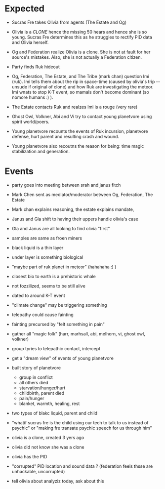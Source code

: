 
# Expected

- Sucras Fre takes Olivia from agents (The Estate and Og)

- Olivia is a *CLONE* hence the missing 50 hears and hence she is so young. Sucras Fre determines this as he struggles to rectify PID data and Olivia herself.

- Og and Federation realize Olivia is a clone. She is not at fault for her source's mistakes. Also, she is not actually a Federation citizen.

- Party finds Ruk hideout

- Og, Federation, The Estate, and The Tribe (mark chan)  question Imi (ruk). Imi tells them about the rip in space-time (caused by olivia's trip -- unsude if original of clone) and how Ruk are investigating the meteor. Imi wnats to stop K-T event, so mamals don't become dominant (so nomore humans :) ).

- The Estate contacts Ruk and realzes Imi is a rouge (very rare)

- Ghost Owl, Volkner, Abi and Vi try to contact young planetvore using spirit world/poers.

- Young planetvore recounts the events of Ruk incursion, planetvore defense, hurt parent and resulting crash and wound.

- Young planetvore also recoutns the reason for being: time magic stabilization and generation.

# Events

- party goes into meeting between srah and janus fitch

- Mark Chen sent as mediator/moderator between Og, Federation, The Estate

- Mark chan explains reasoning, the estate explains mandate, 

- Janus and Gla shift to having their uppers handle olivia's case

- Gla and Janus are all looking to find olivia "first"

- samples are same as froen miners

- black liquid is a thin layer

- under layer is something biological

- "maybe part of ruk planet in meteor" (hahahaha :) )

- closest bio to earth is a prehistoric whale

- not fozzilized, seems to be still alive

- dated to around K-T event

- "climate change" may be triggering something

- telepathy could cause fainting

- fainting precursed by "felt something in pain"

- gather all "magic folk" (harr, marhsall, abi, melhorn, vi, ghost owl, volkner)

- group tyries to telepathic contact, intercept

- get a "dream view" of events of young planetvore

- built story of planetvore
  - group in conflict
  - all others died 
  - starvation/hunger/hurt
  - childbirth, parent died
  - pain/hunger
  - blanket, warmth, healing, rest

- two types of blakc liquid, parent and child

- "whatif sucras fre is the child using our tech to talk to us instead of psychic" or "making fre transate psychic speech for us through him"

- olivia is a clone, created 3 yers ago

- olivia did not know she was a clone

- olivia has the PID

- "corrupted" PID location and sound data ? (federation feels thsse are unhackable, uncorrupted)

- tell olivia about analyziz today, ask about this
